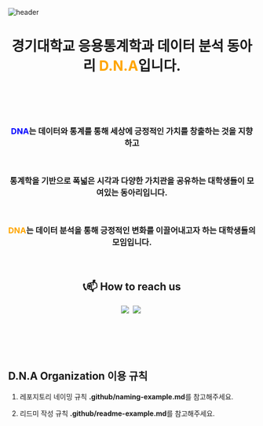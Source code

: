 ![header](https://capsule-render.vercel.app/api?type=waving&height=300&color=FFA500&text=D.N.A&section=header&reversal=false&textBg=false&fontAlign=50&animation=scaleIn&descAlign=50&fontSize=100&fontColor=FFFFFF)

# <p align="center">경기대학교 응용통계학과 데이터 분석 동아리 <span style="color:orange">D.N.A</span>입니다.</p>
</br></br></br>


<h3 align="center">
  
<span style="color:blue">DNA</span>는 데이터와 통계를 통해 세상에 긍정적인 가치를 창출하는 것을 지향하고
  
</br>

통계학을 기반으로 폭넓은 시각과 다양한 가치관을 공유하는 대학생들이 모여있는 동아리입니다.

</br>

<span style="color:orange">DNA</span>는 데이터 분석을 통해 긍정적인 변화를 이끌어내고자 하는 대학생들의 모임입니다.

</br>

</h3>


<h2 align="center"><b>📞📫 How to reach us</b></h2>

<p align="center">
<a href="https://www.instagram.com/dna_kgu_app_stat/?hl=ko"><img src="https://img.shields.io/badge/Instagram-E4405F?style=flat-square&logo=Instagram&logoColor=white"/></a>&nbsp 
<a href="https://https://cafe.naver.com/kyonggidna"><img src="https://img.shields.io/badge/Naver Cafe-03C75A?style=flat-square&logo=Naver&logoColor=white"/></a>&nbsp 

<br/><br/>
 
</p>

<br/>

## D.N.A Organization 이용 규칙

1. 레포지토리 네이밍 규칙
**.github/naming-example.md**를 참고해주세요.


2. 리드미 작성 규칙
**.github/readme-example.md**를 참고해주세요.

<br/><br/>
